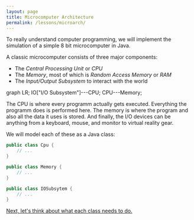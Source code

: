 ```yaml
---
layout: page
title: Microcomputer Architecture
permalink: /lessons/microarch/
---
```


To really understand computer programming, we will implement the simulation of
a simple 8 bit microcomputer in Java.

A classic microcomputer consists of three major components:

* The *Central Processing Unit* or *CPU*
* The *Memory*, most of which is *Random Access Memory* or *RAM*
* The *Input/Output Subsystem* to interact with the world

<div class="mermaid">
graph LR;
    IO["I/O Subsystem"]---CPU;
    CPU---Memory;
</div>

The CPU is where every programm actually gets executed. Everything the programm
does is performed here. The memory is where the program and also all the data
it uses is stored. And finally, the I/O devices can be anything from a keyboard, 
mouse, and monitor to virtual reality gear.

We will model each of these as a Java class:

```java
public class Cpu {
    // ...
}
```

```java
public class Memory {
    // ...
}
```

```java
public class IOSubsytem {
    // ...
}
```

[Next, let's think about what each class needs to do.](../simumem)


